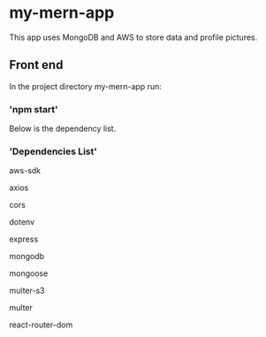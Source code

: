 # my-mern-app
This app uses MongoDB and AWS to store data and profile pictures.

## Front end
In the project directory my-mern-app run:
### 'npm start'
Below is the dependency list.
### 'Dependencies List'
aws-sdk

axios

cors

dotenv

express

mongodb

mongoose

multer-s3

multer

react-router-dom